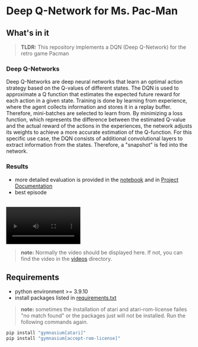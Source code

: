 # Deep Q-Network for Ms. Pac-Man

## What's in it
> **TLDR:** This repository implements a DQN (Deep Q-Network) for the retro game Pacman

### Deep Q-Networks
Deep Q-Networks are deep neural networks that learn an optimal action strategy based on the Q-values of different states.
The DQN is used to approximate a Q function that estimates the expected future reward for each action in a given state. Training is done by learning from experience, where the agent collects information and stores it in a replay buffer. Therefore, mini-batches are selected to learn from. By minimizing a loss function, which represents the difference between the estimated Q-value and the actual reward of the actions in the experiences, the network adjusts its weights to achieve a more accurate estimation of the Q-function.
For this specific use case, the DQN consists of additional convolutional layers to extract information from the states. Therefore, a "snapshot" is fed into the network.


### Results
- more detailed evaluation is provided in the [notebook](./pacman.ipynb) and in [Project Documentation]()
- best episode
<br>
<video controls autoplay width="200px" height="auto">
    <source src="videos/rl-video-episode-238.mp4" type="video/mp4" />
</video>

> **note:** Normally the video should be displayed here. If not, you can find the video in the [videos](./videos) directory.

## Requirements
- python environment >= 3.9.10
- install packages listed in [requirements.txt](./requirements.txt)
> **note:** sometimes the installation of atari and atari-rom-license failes "no match found" or the packages just will not be installed. Run the following commands again.
```bash
pip install "gymnasium[atari]"
pip install "gymnasium[accept-rom-license]"
```